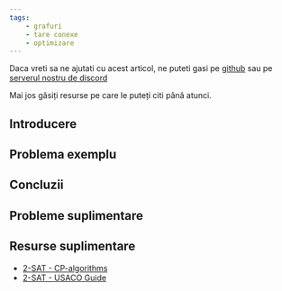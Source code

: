 ```yaml
---
tags:
    - grafuri
    - tare conexe
    - optimizare
---
```


Daca vreti sa ne ajutati cu acest articol, ne puteti gasi pe [github](https://github.com/roalgo-discord/arhiva-educationala) sau pe [serverul nostru de discord](https://discord.gg/vdDRSmg3fC)

Mai jos găsiți resurse pe care le puteți citi până atunci.

## Introducere

## Problema exemplu

## Concluzii

## Probleme suplimentare

## Resurse suplimentare

* [2-SAT - CP-algorithms](https://cp-algorithms.com/graph/2SAT.html)
* [2-SAT - USACO Guide](https://usaco.guide/adv/SCC?lang=cpp#2-sat)